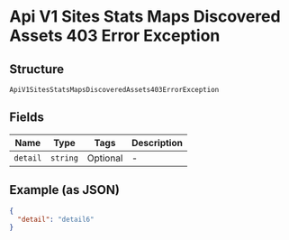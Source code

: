 
# Api V1 Sites Stats Maps Discovered Assets 403 Error Exception

## Structure

`ApiV1SitesStatsMapsDiscoveredAssets403ErrorException`

## Fields

| Name | Type | Tags | Description |
|  --- | --- | --- | --- |
| `detail` | `string` | Optional | - |

## Example (as JSON)

```json
{
  "detail": "detail6"
}
```

